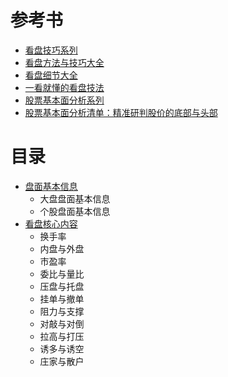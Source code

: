 # 参考书
* [看盘技巧系列](http://www.net767.com/gupiao/kanpanjiqiao/)
* [看盘方法与技巧大全](https://weread.qq.com/web/reader/eb9325105c7b7ceb946d2dc)
* [看盘细节大全](https://weread.qq.com/web/reader/841320f05c7b7a8413e82d3)
* [一看就懂的看盘技法](https://weread.qq.com/web/reader/6603247071f639ac660746f)
* [股票基本面分析系列](http://www.net767.com/gupiao/jbfx/)
* [股票基本面分析清单：精准研判股价的底部与头部](https://weread.qq.com/web/reader/4f4321e071f8f0064f45181)

# 目录
* [盘面基本信息](https://weread.qq.com/web/reader/c36325e07249f5bbc36bc3fkc20321001cc20ad4d76f5ae)
  * 大盘盘面基本信息
  * 个股盘面基本信息
* [看盘核心内容](https://weread.qq.com/web/reader/c36325e07249f5bbc36bc3fk70e32fb021170efdf2eca12)
  * 换手率
  * 内盘与外盘
  * 市盈率
  * 委比与量比
  * 压盘与托盘
  * 挂单与撤单
  * 阻力与支撑
  * 对敲与对倒
  * 拉高与打压
  * 诱多与诱空
  * 庄家与散户
